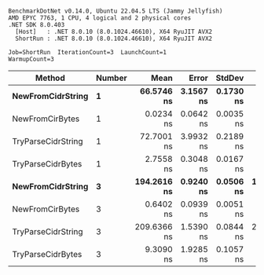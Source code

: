 ```

BenchmarkDotNet v0.14.0, Ubuntu 22.04.5 LTS (Jammy Jellyfish)
AMD EPYC 7763, 1 CPU, 4 logical and 2 physical cores
.NET SDK 8.0.403
  [Host]   : .NET 8.0.10 (8.0.1024.46610), X64 RyuJIT AVX2
  ShortRun : .NET 8.0.10 (8.0.1024.46610), X64 RyuJIT AVX2

Job=ShortRun  IterationCount=3  LaunchCount=1  
WarmupCount=3  

```
| Method             | Number | Mean        | Error     | StdDev    | Min         | Max         | Allocated |
|------------------- |------- |------------:|----------:|----------:|------------:|------------:|----------:|
| **NewFromCidrString**  | **1**      |  **66.5746 ns** | **3.1567 ns** | **0.1730 ns** |  **66.4462 ns** |  **66.7714 ns** |         **-** |
| NewFromCirBytes    | 1      |   0.0234 ns | 0.0642 ns | 0.0035 ns |   0.0195 ns |   0.0263 ns |         - |
| TryParseCidrString | 1      |  72.7001 ns | 3.9932 ns | 0.2189 ns |  72.5222 ns |  72.9446 ns |         - |
| TryParseCidrBytes  | 1      |   2.7558 ns | 0.3048 ns | 0.0167 ns |   2.7446 ns |   2.7750 ns |         - |
| **NewFromCidrString**  | **3**      | **194.2616 ns** | **0.9240 ns** | **0.0506 ns** | **194.2239 ns** | **194.3192 ns** |         **-** |
| NewFromCirBytes    | 3      |   0.6402 ns | 0.0939 ns | 0.0051 ns |   0.6364 ns |   0.6460 ns |         - |
| TryParseCidrString | 3      | 209.6366 ns | 1.5390 ns | 0.0844 ns | 209.5420 ns | 209.7040 ns |         - |
| TryParseCidrBytes  | 3      |   9.3090 ns | 1.9285 ns | 0.1057 ns |   9.2230 ns |   9.4270 ns |         - |
